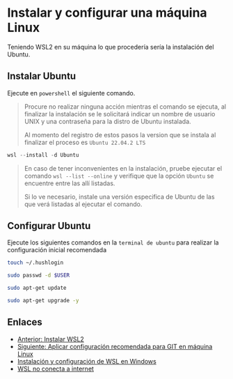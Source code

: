 # Instalar y configurar una máquina Linux

Teniendo WSL2 en su máquina lo que procedería sería la instalación del Ubuntu.

## Instalar Ubuntu

Ejecute en `powershell` el siguiente comando.

> Procure no realizar ninguna acción mientras el comando se ejecuta, al finalizar la instalación se le solicitará indicar un nombre de usuario UNIX y una contraseña para la distro de Ubuntu instalada.
>
> Al momento del registro de estos pasos la version que se instala al finalizar el proceso es `Ubuntu 22.04.2 LTS`

~~~powershell
wsl --install -d Ubuntu
~~~

> En caso de tener inconvenientes en la instalación, pruebe ejecutar el comando `wsl --list --online` y verifique que la opción `Ubuntu` se encuentre entre las allí listadas.
>
> Si lo ve necesario, instale una versión especifica de Ubuntu de las que verá listadas al ejecutar el comando.

## Configurar Ubuntu

Ejecute los siguientes comandos en la `terminal de ubuntu` para realizar la configuración inicial recomendada

~~~bash
touch ~/.hushlogin
~~~

~~~bash
sudo passwd -d $USER
~~~

~~~bash
sudo apt-get update
~~~

~~~bash
sudo apt-get upgrade -y
~~~

## Enlaces

- [Anterior: Instalar WSL2](./install-wsl-2.md)
- [Siguiente: Aplicar configuración recomendada para GIT en máquina Linux](./setup-git-on-linux.md)
- [Instalación y configuración de WSL en Windows](../README.md)
- [WSL no conecta a internet](../troubleshooting/wsl-no-internet.md)
